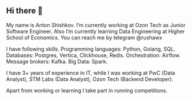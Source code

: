 ## Hi there 👋

My name is Anton Shishkov. I’m currently working at Ozon Tech as Junior Software Engineer. Also I’m currently learning Data Engineering at Higher School of Economics. You can reach me by telegram @rushawx

I have following skills. Programming languages: Python, Golang, SQL. Databases: Postgres, Vertica, Clickhouse, Redis. Orchestration: Airflow. Message brokers: Kafka. Big Data: Spark.

I have 3+ years of experience in IT, while I was working at PwC (Data Analyst), STM Labs (Data Analyst), Ozon Tech (Backend Developer).

Apart from working or learning I take part in running competitions.
